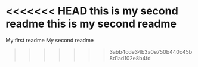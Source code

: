<<<<<<< HEAD
this is my second readme
this is my second readme
=======
My first readme
My second readme
>>>>>>> 3abb4cde34b3a0e750b440c45b8d1ad102e8b4fd
